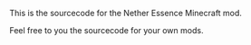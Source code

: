 This is the sourcecode for the Nether Essence Minecraft mod.

Feel free to you the sourcecode for your own mods.